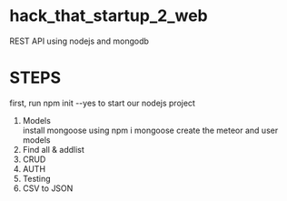 # hack_that_startup_2_web
REST API using nodejs and mongodb

# STEPS
first, run npm init --yes to start our nodejs project
<ol>
<li>Models</li>
install mongoose using npm i mongoose
create the meteor and user models


<li>Find all & addlist</li>
<li>CRUD</li>
<li>AUTH</li>
<li>Testing</li>
<li>CSV to JSON</li>
</ol>

